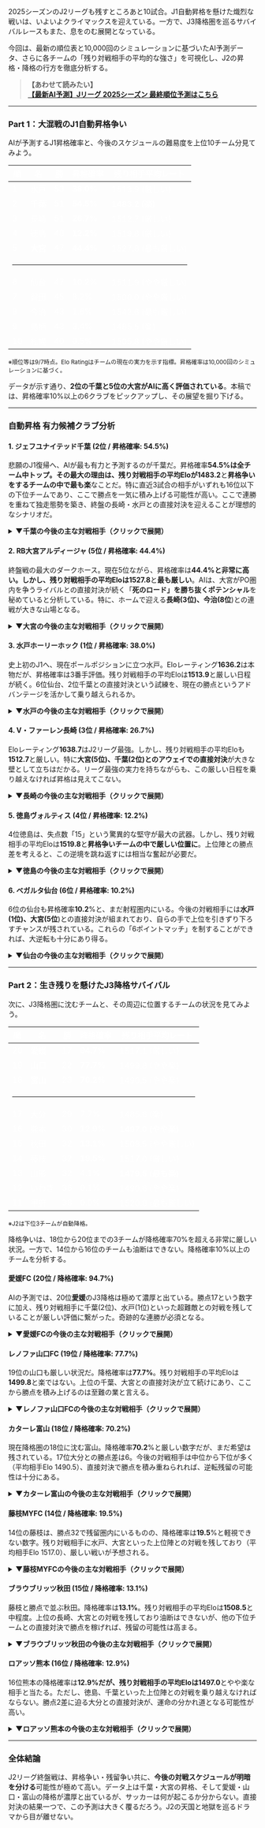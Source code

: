 2025シーズンのJ2リーグも残すところあと10試合。J1自動昇格を懸けた熾烈な戦いは、いよいよクライマックスを迎えている。一方で、J3降格圏を巡るサバイバルレースもまた、息をのむ展開となっている。

今回は、最新の順位表と10,000回のシミュレーションに基づいたAI予測データ、さらに各チームの「残り対戦相手の平均的な強さ」を可視化し、J2の昇格・降格の行方を徹底分析する。

> **【あわせて読みたい】**<br>
> <a href="#/prediction" onclick="event.preventDefault(); window.showPage('prediction');"><strong>【最新AI予測】Jリーグ 2025シーズン 最終順位予測はこちら</strong></a>

***

### Part 1：大混戦のJ1自動昇格争い

AIが予測するJ1昇格確率と、今後のスケジュールの難易度を上位10チーム分見てみよう。

<div class="table-container">
  <table style="color: #ffffff;">
    <thead>
      <tr>
        <th>順</th>
        <th>名</th>
        <th>勝</th>
        <th><strong>昇格確率</strong></th>
        <th>残り相手平均レート</th>
      </tr>
    </thead>
    <tbody>
      <tr>
        <td>1</td>
        <td>水戸</td>
        <td>53</td>
        <td><strong>38.0%</strong></td>
        <td>1513.9 (厳しい)</td>
      </tr>
      <tr>
        <td>2</td>
        <td><strong>千葉</strong></td>
        <td>51</td>
        <td><strong>54.5%</strong></td>
        <td><strong>1483.2 (楽)</strong></td>
      </tr>
      <tr>
        <td>3</td>
        <td>長崎</td>
        <td>51</td>
        <td><strong>26.7%</strong></td>
        <td>1512.7 (厳しい)</td>
      </tr>
      <tr>
        <td>4</td>
        <td>徳島</td>
        <td>48</td>
        <td><strong>12.2%</strong></td>
        <td>1519.8 (厳しい)</td>
      </tr>
      <tr>
        <td>5</td>
        <td><strong>大宮</strong></td>
        <td>47</td>
        <td><strong>44.4%</strong></td>
        <td>1527.8 (最も厳しい)</td>
      </tr>
      <tr class="separator-row"><td colspan="5"><hr></td></tr>
      <tr>
        <td>6</td>
        <td>仙台</td>
        <td>47</td>
        <td>10.2%</td>
        <td>1511.9 (やや厳しい)</td>
      </tr>
      <tr>
        <td>7</td>
        <td>磐田</td>
        <td>45</td>
        <td>8.2%</td>
        <td>1500.0 (やや厳しい)</td>
      </tr>
      <tr>
        <td>8</td>
        <td>今治</td>
        <td>43</td>
        <td>1.6%</td>
        <td>1542.6 (最も厳しい)</td>
      </tr>
      <tr>
        <td>9</td>
        <td>鳥栖</td>
        <td>43</td>
        <td>3.4%</td>
        <td>1485.5 (楽)</td>
      </tr>
      <tr>
        <td>10</td>
        <td>札幌</td>
        <td>40</td>
        <td>0.5%</td>
        <td>1505.8 (やや厳しい)</td>
      </tr>
    </tbody>
  </table>
</div>
<small>※順位等は9/7時点。Elo Ratingはチームの現在の実力を示す指標。昇格確率は10,000回のシミュレーションに基づく。</small>

データが示す通り、**2位の千葉と5位の大宮がAIに高く評価されている**。本稿では、昇格確率10%以上の6クラブをピックアップし、その展望を掘り下げる。

***

### 自動昇格 有力候補クラブ分析

#### 1. ジェフユナイテッド千葉 (2位 / 昇格確率: 54.5%)
悲願のJ1復帰へ、AIが最も有力と予測するのが千葉だ。昇格確率**54.5%**は全チーム中トップ。その最大の理由は、残り対戦相手の平均Eloが**1483.2**と**昇格争いをするチームの中で最も楽**なことだ。特に直近3試合の相手がいずれも16位以下の下位チームであり、ここで勝点を一気に積み上げる可能性が高い。ここで連勝を重ねて独走態勢を築き、終盤の長崎・水戸との直接対決を迎えることが理想的なシナリオだ。

<details>
<summary><strong>▼千葉の今後の主な対戦相手（クリックで展開）</strong></summary>
<div class="schedule-table">

| 節 | 対戦相手 | 相手Elo |
|:---|:---|---:|
| 29節 (A) | レノファ山口FC | 1388.7 |
| 30節 (A) | 愛媛FC | 1335.4 |
| 31節 (H) | ロアッソ熊本 | 1434.1 |
| 32節 (H) | V・ファーレン長崎 | 1638.7 |
| 33節 (A) | 水戸ホーリーホック | 1636.2 |

</div>
</details>

#### 2. RB大宮アルディージャ (5位 / 昇格確率: 44.4%)
終盤戦の最大のダークホース。現在5位ながら、昇格確率は**44.4%**と非常に高い。しかし、残り対戦相手の平均Eloは**1527.8**と**最も厳しい**。AIは、大宮がPO圏内を争うライバルとの直接対決が続く「**死のロード」を勝ち抜くポテンシャル**を秘めていると分析している。特に、ホームで迎える**長崎(3位)、今治(8位**)との連戦が大きな山場となる。

<details>
<summary><strong>▼大宮の今後の主な対戦相手（クリックで展開）</strong></summary>
<div class="schedule-table">

| 節 | 対戦相手 | 相手Elo |
|:---|:---|---:|
| 29節 (H) | V・ファーレン長崎 | 1638.7 |
| 30節 (H) | FC今治 | 1538.8 |
| 31節 (A) | ジュビロ磐田 | 1546.7 |
| 32節 (A) | ベガルタ仙台 | 1577.9 |
| 33節 (H) | 藤枝MYFC | 1443.0 |

</div>
</details>

#### 3. 水戸ホーリーホック (1位 / 昇格確率: 38.0%)
史上初のJ1へ、現在ポールポジションに立つ水戸。Eloレーティング**1636.2**は本物だが、昇格確率は3番手評価。残り対戦相手の平均Eloは**1513.9**と厳しい日程が続く。6位仙台、2位千葉との直接対決という試練を、現在の勝点というアドバンテージを活かして乗り越えられるか。

<details>
<summary><strong>▼水戸の今後の主な対戦相手（クリックで展開）</strong></summary>
<div class="schedule-table">

| 節 | 対戦相手 | 相手Elo |
|:---|:---|---:|
| 29節 (H) | ベガルタ仙台 | 1577.9 |
| 30節 (A) | いわきFC | 1536.9 |
| 31節 (H) | 藤枝MYFC | 1443.0 |
| 32節 (A) | 愛媛FC | 1335.4 |
| 33節 (H) | ジェフユナイテッド千葉 | 1596.7 |

</div>
</details>

#### 4. V・ファーレン長崎 (3位 / 昇格確率: 26.7%)
Eloレーティング**1638.7**はJ2リーグ最強。しかし、残り対戦相手の平均Eloも**1512.7**と厳しい。特に**大宮(5位)、千葉(2位)とのアウェイでの直接対決**が大きな壁として立ちはだかる。リーグ最強の実力を持ちながらも、この厳しい日程を乗り越えなければ昇格は見えてこない。

<details>
<summary><strong>▼長崎の今後の主な対戦相手（クリックで展開）</strong></summary>
<div class="schedule-table">

| 節 | 対戦相手 | 相手Elo |
|:---|:---|---:|
| 29節 (A) | RB大宮アルディージャ | 1547.4 |
| 30節 (H) | カターレ富山 | 1363.3 |
| 31節 (A) | ブラウブリッツ秋田 | 1461.9 |
| 32節 (A) | ジェフユナイテッド千葉 | 1596.7 |
| 33節 (H) | ヴァンフォーレ甲府 | 1507.9 |

</div>
</details>

#### 5. 徳島ヴォルティス (4位 / 昇格確率: 12.2%)
4位徳島は、失点数「15」という驚異的な堅守が最大の武器。しかし、残り対戦相手の平均Eloは**1519.8**と**昇格争いチームの中で厳しい位置に**。上位陣との勝点差を考えると、この逆境を跳ね返すには相当な奮起が必要だ。

<details>
<summary><strong>▼徳島の今後の主な対戦相手（クリックで展開）</strong></summary>
<div class="schedule-table">

| 節 | 対戦相手 | 相手Elo |
|:---|:---|---:|
| 29節 (H) | ロアッソ熊本 | 1434.1 |
| 30節 (A) | 北海道コンサドーレ札幌 | 1529.0 |
| 31節 (H) | カターレ富山 | 1363.3 |
| 32節 (H) | FC今治 | 1538.8 |
| 33節 (A) | ジュビロ磐田 | 1546.7 |

</div>
</details>

#### 6. ベガルタ仙台 (6位 / 昇格確率: 10.2%)
6位の仙台も昇格確率**10.2**%と、まだ射程圏内にいる。今後の対戦相手には**水戸(1位)、大宮(5位**)との直接対決が組まれており、自らの手で上位を引きずり下ろすチャンスが残されている。これらの「6ポイントマッチ」を制することができれば、大逆転も十分にあり得る。

<details>
<summary><strong>▼仙台の今後の主な対戦相手（クリックで展開）</strong></summary>
<div class="schedule-table">

| 節 | 対戦相手 | 相手Elo |
|:---|:---|---:|
| 29節 (H) | 水戸ホーリーホック | 1636.2 |
| 30節 (H) | モンテディオ山形 | 1453.4 |
| 31節 (A) | 北海道コンサドーレ札幌 | 1529.0 |
| 32節 (H) | RB大宮アルディージャ | 1547.4 |
| 33節 (A) | 大分トリニータ | 1425.8 |

</div>
</details>

***

### Part 2：生き残りを懸けたJ3降格サバイバル

次に、J3降格圏に沈むチームと、その周辺に位置するチームの状況を見てみよう。

<div class="table-container">
  <table style="color: #ffffff;">
    <thead>
      <tr>
        <th>順</th>
        <th>名</th>
        <th>勝</th>
        <th><strong>降格確率</strong></th>
        <th>残り相手平均レート</th>
      </tr>
    </thead>
    <tbody>
      <tr>
        <td>20</td>
        <td><strong>愛媛</strong></td>
        <td>17</td>
        <td><strong>94.7%</strong></td>
        <td>1517.1 (厳しい)</td>
      </tr>
      <tr>
        <td>19</td>
        <td><strong>山口</strong></td>
        <td>22</td>
        <td><strong>77.7%</strong></td>
        <td>1499.8 (やや楽)</td>
      </tr>
      <tr>
        <td>18</td>
        <td><strong>富山</strong></td>
        <td>23</td>
        <td><strong>70.2%</strong></td>
        <td>1490.5 (やや楽)</td>
      </tr>
       <tr class="separator-row"><td colspan="5"><hr></td></tr>
      <tr>
        <td>17</td>
        <td>大分</td>
        <td>29</td>
        <td>7.7%</td>
        <td>1485.6 (楽)</td>
      </tr>
      <tr>
        <td>16</td>
        <td>熊本</td>
        <td>30</td>
        <td><strong>12.9%</strong></td>
        <td><strong>1497.0 (やや楽)</strong></td>
      </tr>
      <tr>
        <td>15</td>
        <td>秋田</td>
        <td>32</td>
        <td><strong>13.1%</strong></td>
        <td>1508.5 (やや厳しい)</td>
      </tr>
      <tr>
        <td>14</td>
        <td>藤枝</td>
        <td>32</td>
        <td><strong>19.5%</strong></td>
        <td>1517.0 (厳しい)</td>
      </tr>
      <tr>
        <td>13</td>
        <td>山形</td>
        <td>32</td>
        <td>4.1%</td>
        <td><strong>1479.5 (最も楽)</strong></td>
      </tr>
      <tr>
        <td>12</td>
        <td>いわき</td>
        <td>36</td>
        <td>0.1%</td>
        <td>1490.6 (やや楽)</td>
      </tr>
      <tr>
        <td>11</td>
        <td>甲府</td>
        <td>38</td>
        <td>0.0%</td>
        <td>1520.8 (最も厳しい)</td>
      </tr>
    </tbody>
  </table>
</div>
<small>※J2は下位3チームが自動降格。</small>

降格争いは、18位から20位までの3チームが降格確率70%を超える非常に厳しい状況。一方で、14位から16位のチームも油断はできない。降格確率10%以上のチームを分析する。

#### 愛媛FC (20位 / 降格確率: 94.7%)
AIの予測では、20位**愛媛**のJ3降格は極めて濃厚と出ている。勝点17という数字に加え、残り対戦相手に千葉(2位)、水戸(1位)といった超難敵との対戦を残していることが厳しい評価に繋がった。奇跡的な連勝が必須となる。

<details>
<summary><strong>▼愛媛FCの今後の主な対戦相手（クリックで展開）</strong></summary>
<div class="schedule-table">

| 節 | 対戦相手 | 相手Elo |
|:---|:---|---:|
| 29節 (A) | ブラウブリッツ秋田 | 1461.9 |
| 30節 (H) | ジェフユナイテッド千葉 | 1596.7 |
| 31節 (A) | 大分トリニータ | 1425.8 |
| 32節 (H) | 水戸ホーリーホック | 1636.2 |
| 33節 (A) | いわきFC | 1536.9 |

</div>
</details>

#### レノファ山口FC (19位 / 降格確率: 77.7%)
19位の山口も厳しい状況だ。降格確率は**77.7%**。残り対戦相手の平均Eloは**1499.8**と楽ではない。上位の千葉、大宮との直接対決が立て続けにあり、ここから勝点を積み上げるのは至難の業と言える。

<details>
<summary><strong>▼レノファ山口FCの今後の主な対戦相手（クリックで展開）</strong></summary>
<div class="schedule-table">

| 節 | 対戦相手 | 相手Elo |
|:---|:---|---:|
| 29節 (H) | ジェフユナイテッド千葉 | 1596.7 |
| 30節 (A) | 大分トリニータ | 1425.8 |
| 31節 (A) | モンテディオ山形 | 1453.4 |
| 32節 (H) | サガン鳥栖 | 1554.1 |
| 33節 (A) | FC今治 | 1538.8 |

</div>
</details>

#### カターレ富山 (18位 / 降格確率: 70.2%)
現在降格圏の18位に沈む富山。降格確率**70.2**%と厳しい数字だが、まだ希望は残されている。17位大分との勝点差は6。今後の対戦相手は中位から下位が多く（平均相手Elo 1490.5）、直接対決で勝点を積み重ねられれば、逆転残留の可能性は十分にある。

<details>
<summary><strong>▼カターレ富山の今後の主な対戦相手（クリックで展開）</strong></summary>
<div class="schedule-table">

| 節 | 対戦相手 | 相手Elo |
|:---|:---|---:|
| 29節 (A) | モンテディオ山形 | 1453.4 |
| 30節 (A) | V・ファーレン長崎 | 1638.7 |
| 31節 (H) | 徳島ヴォルティス | 1592.5 |
| 32節 (A) | 藤枝MYFC | 1443.0 |
| 33節 (H) | 北海道コンサドーレ札幌 | 1529.0 |

</div>
</details>

#### 藤枝MYFC (14位 / 降格確率: 19.5%)
14位の藤枝は、勝点32で残留圏内にいるものの、降格確率は**19.5**%と軽視できない数字。残り対戦相手に水戸、大宮といった上位陣との対戦を残しており（平均相手Elo 1517.0）、厳しい戦いが予想される。

<details>
<summary><strong>▼藤枝MYFCの今後の主な対戦相手（クリックで展開）</strong></summary>
<div class="schedule-table">

| 節 | 対戦相手 | 相手Elo |
|:---|:---|---:|
| 29節 (H) | 大分トリニータ | 1425.8 |
| 30節 (H) | ジュビロ磐田 | 1546.7 |
| 31節 (A) | 水戸ホーリーホック | 1636.2 |
| 32節 (H) | カターレ富山 | 1363.3 |
| 33節 (A) | RB大宮アルディージャ | 1547.4 |

</div>
</details>

#### ブラウブリッツ秋田 (15位 / 降格確率: 13.1%)
藤枝と勝点で並ぶ秋田。降格確率は**13.1%**。残り対戦相手の平均Eloは**1508.5**と中程度。上位の長崎、大宮との対戦を残しており油断はできないが、他の下位チームとの直接対決で勝点を稼げれば、残留の可能性は高まる。

<details>
<summary><strong>▼ブラウブリッツ秋田の今後の主な対戦相手（クリックで展開）</strong></summary>
<div class="schedule-table">

| 節 | 対戦相手 | 相手Elo |
|:---|:---|---:|
| 29節 (H) | 愛媛FC | 1335.4 |
| 30節 (A) | ヴァンフォーレ甲府 | 1507.9 |
| 31節 (H) | V・ファーレン長崎 | 1638.7 |
| 32節 (H) | 大分トリニータ | 1425.8 |
| 33節 (A) | サガン鳥栖 | 1554.1 |

</div>
</details>

#### ロアッソ熊本 (16位 / 降格確率: 12.9%)
16位熊本の降格確率は**12.9%**だが、残り対戦相手の平均Eloは**1497.0**とやや楽な相手と当たる。ただし、徳島、千葉といった上位陣との対戦を乗り越えなければならない。勝点2差に迫る大分との直接対決が、運命の分かれ道となる可能性が高い。

<details>
<summary><strong>▼ロアッソ熊本の今後の主な対戦相手（クリックで展開）</strong></summary>
<div class="schedule-table">

| 節 | 対戦相手 | 相手Elo |
|:---|:---|---:|
| 29節 (H) | 徳島ヴォルティス | 1592.5 |
| 30節 (A) | サガン鳥栖 | 1554.1 |
| 31節 (A) | ジェフユナイテッド千葉 | 1596.7 |
| 32節 (H) | いわきFC | 1536.9 |
| 33節 (A) | モンテディオ山形 | 1453.4 |

</div>
</details>

***

### 全体結論

J2リーグ終盤戦は、昇格争い・残留争い共に、**今後の対戦スケジュールが明暗を分ける**可能性が極めて高い。データ上は千葉・大宮の昇格、そして愛媛・山口・富山の降格が濃厚と出ているが、サッカーは何が起こるか分からない。直接対決の結果一つで、この予測は大きく覆るだろう。J2の天国と地獄を巡るドラマから目が離せない。